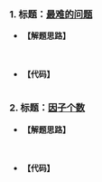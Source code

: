 ### 1. 标题：[最难的问题](https://www.nowcoder.com/questionTerminal/9f6b8f6ec26d44cfb8fc8c664b0edb6b)
- **【解题思路】**

　　

- **【代码】**
```c ++

```

### 2. 标题：[因子个数](https://www.nowcoder.com/questionTerminal/e8fb8f89f5d147ec92fd8ecfefe89b0d)
- **【解题思路】**

　　

- **【代码】**
```c ++

```
